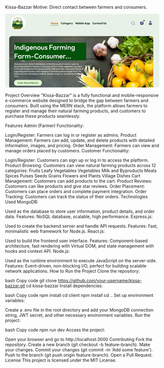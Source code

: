 Kissa-Bazzar
Motive: Direct contact between farmers and consumers.

![Description of the image](./project1.png)

Project Overview
"Kissa-Bazzar" is a fully functional and mobile-responsive e-commerce website designed to bridge the gap between farmers and consumers. Built using the MERN stack, the platform allows farmers to register and manage their natural farming products, and customers to purchase these products seamlessly.

Features
Admin (Farmer) Functionality:

Login/Register: Farmers can log in or register as admins.
Product Management: Farmers can add, update, and delete products with detailed information, images, and pricing.
Order Management: Farmers can view and manage orders placed by customers.
Customer Functionality:

Login/Register: Customers can sign up or log in to access the platform.
Product Browsing: Customers can view natural farming products across 12 categories:
Fruits
Leafy Vegetables
Vegetables
Milk and Byproducts
Meats
Spices
Pulses
Seeds
Grains
Flowers and Plants
Village Dishes
Cart Management: Customers can add products to the cart.
Product Reviews: Customers can like products and give star reviews.
Order Placement: Customers can place orders and complete payment integration.
Order Tracking: Customers can track the status of their orders.
Technologies Used
MongoDB:

Used as the database to store user information, product details, and order data.
Features: NoSQL database, scalable, high performance.
Express.js:

Used to create the backend server and handle API requests.
Features: Fast, minimalistic web framework for Node.js.
React.js:

Used to build the frontend user interface.
Features: Component-based architecture, fast rendering with Virtual DOM, and state management with hooks and context API.
Node.js:

Used as the runtime environment to execute JavaScript on the server-side.
Features: Event-driven, non-blocking I/O, perfect for building scalable network applications.
How to Run the Project
Clone the repository:

bash
Copy code
git clone https://github.com/your-username/kissa-bazzar.git
cd kissa-bazzar
Install dependencies:

bash
Copy code
npm install
cd client
npm install
cd ..
Set up environment variables:

Create a .env file in the root directory and add your MongoDB connection string, JWT secret, and other necessary environment variables.
Run the project:

bash
Copy code
npm run dev
Access the project:

Open your browser and go to http://localhost:3000
Contributing
Fork the repository.
Create a new branch (git checkout -b feature-branch).
Make your changes.
Commit your changes (git commit -m 'Add some feature').
Push to the branch (git push origin feature-branch).
Open a Pull Request.
License
This project is licensed under the MIT License.
